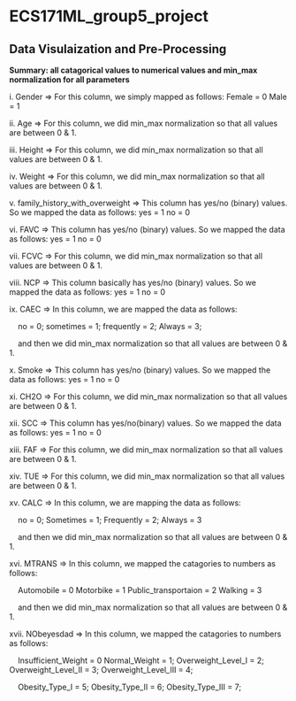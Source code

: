 # ECS171ML_group5_project
## Data Visulaization and Pre-Processing
**Summary: all catagorical values to numerical values and min_max normalization for all parameters**

i. Gender
=> For this column, we simply mapped as follows:
Female = 0
Male = 1

ii. Age 
=> For this column, we did min_max normalization so that all values are between 0 & 1.

iii. Height
=> For this column, we did min_max normalization so that all values are between 0 & 1.

iv. Weight
=> For this column, we did min_max normalization so that all values are between 0 & 1.

v. family_history_with_overweight
=> This column has yes/no (binary) values. So we mapped the data as follows:
yes = 1
no = 0

vi. FAVC
=> This column has yes/no (binary) values. So we mapped the data as follows:
yes = 1
no = 0

vii. FCVC
=> For this column, we did min_max normalization so that all values are between 0 & 1.

viii. NCP
=> This column basically has yes/no (binary) values. So we mapped the data as follows:
yes = 1
no = 0

ix. CAEC
=> In this column, we are mapped the data as follows:


&nbsp;&nbsp;&nbsp;&nbsp;no = 0;
sometimes = 1;
frequently = 2;
Always = 3;


&nbsp;&nbsp;&nbsp;&nbsp;and then we did min_max normalization so that all values are between 0 & 1.

x. Smoke
=> This column has yes/no (binary) values. So we mapped the data as follows:
yes = 1
no = 0

xi. CH2O
=> For this column, we did min_max normalization so that all values are between 0 & 1.

xii. SCC
=> This column has yes/no(binary) values. So we mapped the data as follows:
yes = 1
no = 0

xiii. FAF
=> For this column, we did min_max normalization so that all values are between 0 & 1.

xiv. TUE
=> For this column, we did min_max normalization so that all values are between 0 & 1.

xv. CALC
=> In this column, we are mapping the data as follows:

&nbsp;&nbsp;&nbsp;&nbsp;no = 0;
Sometimes = 1;
Frequently = 2;
Always = 3

&nbsp;&nbsp;&nbsp;&nbsp;and then we did min_max normalization so that all values are between 0 & 1.

xvi. MTRANS
=> In this column, we mapped the catagories to numbers as follows:

&nbsp;&nbsp;&nbsp;&nbsp;Automobile = 0
Motorbike = 1
Public_transportaion = 2
Walking = 3

&nbsp;&nbsp;&nbsp;&nbsp;and then we did min_max normalization so that all values are between 0 & 1.

xvii. NObeyesdad
=> In this column, we mapped the catagories to numbers as follows:

&nbsp;&nbsp;&nbsp;&nbsp;Insufficient_Weight = 0
Normal_Weight = 1;
Overweight_Level_I = 2;
Overweight_Level_II = 3;
Overweight_Level_III = 4;


&nbsp;&nbsp;&nbsp;&nbsp;Obesity_Type_I = 5;
Obesity_Type_II = 6;
Obesity_Type_III = 7;

